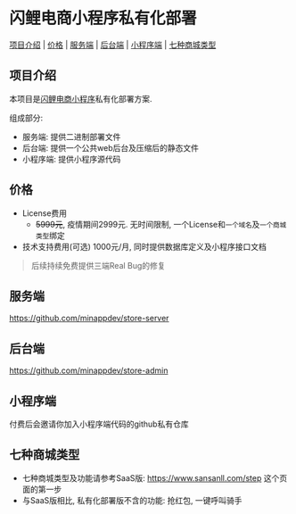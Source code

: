 # 闪鲤电商小程序私有化部署

[项目介绍](#项目介绍) | [价格](#价格) | [服务端](#服务端) | [后台端](#后台端)  | [小程序端](#小程序端) | [七种商城类型](#七种商城类型)

## 项目介绍

本项目是[闪鲤电商小程序](https://www.sansanll.com)私有化部署方案.

组成部分:

* 服务端: 提供二进制部署文件
* 后台端: 提供一个公共web后台及压缩后的静态文件
* 小程序端: 提供小程序源代码

## 价格

* License费用
    * ~~5999元~~, 疫情期间2999元. 无时间限制, 一个License和`一个域名`及`一个商城类型`绑定
* 技术支持费用(可选)
    1000元/月, 同时提供数据库定义及小程序接口文档

> 后续持续免费提供三端Real Bug的修复

## 服务端

https://github.com/minappdev/store-server 

## 后台端

https://github.com/minappdev/store-admin

## 小程序端

付费后会邀请你加入小程序端代码的github私有仓库

## 七种商城类型

* 七种商城类型及功能请参考SaaS版: https://www.sansanll.com/step 这个页面的第一步
* 与SaaS版相比, 私有化部署版不含的功能: 抢红包, 一键呼叫骑手
